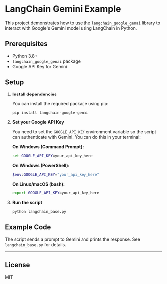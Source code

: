 # LangChain Gemini Example

This project demonstrates how to use the `langchain_google_genai` library to interact with Google's Gemini model using LangChain in Python.

## Prerequisites
- Python 3.8+
- `langchain_google_genai` package
- Google API Key for Gemini

## Setup

1. **Install dependencies**
   
   You can install the required package using pip:
   ```bash
   pip install langchain-google-genai
   ```

2. **Set your Google API Key**
   
   You need to set the `GOOGLE_API_KEY` environment variable so the script can authenticate with Gemini. You can do this in your terminal:
   
   **On Windows (Command Prompt):**
   ```cmd
   set GOOGLE_API_KEY=your_api_key_here
   ```
   **On Windows (PowerShell):**
   ```powershell
   $env:GOOGLE_API_KEY="your_api_key_here"
   ```
   **On Linux/macOS (bash):**
   ```bash
   export GOOGLE_API_KEY=your_api_key_here
   ```

3. **Run the script**
   
   ```bash
   python langchain_base.py
   ```

## Example Code

The script sends a prompt to Gemini and prints the response. See `langchain_base.py` for details.

---

## License
MIT
